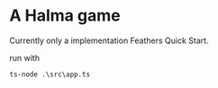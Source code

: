 # A Halma game

Currently only a implementation Feathers Quick Start.

run with

```
ts-node .\src\app.ts
```